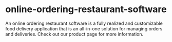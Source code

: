 # online-ordering-restaurant-software
An online ordering restaurant software is a fully realized and customizable food delivery application that is an all-in-one solution for managing orders and deliveries. Check out our product page for more information. 
